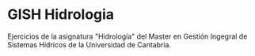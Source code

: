 # GISH Hidrologia
Ejercicios de la asignatura "Hidrología" del Master en Gestión Ingegral de Sistemas Hídricos de la Universidad de Cantabria.
